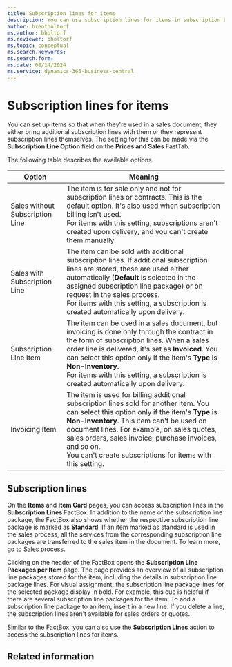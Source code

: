 ```yaml
---
title: Subscription lines for items
description: You can use subscription lines for items in subscription billing.
author: brentholtorf
ms.author: bholtorf
ms.reviewer: bholtorf
ms.topic: conceptual
ms.search.keywords: 
ms.search.form: 
ms.date: 08/14/2024
ms.service: dynamics-365-business-central
---
```


# Subscription lines for items

You can set up items so that when they're used in a sales document, they either bring additional subscription lines with them or they represent subscription lines themselves. The setting for this can be made via the **Subscription Line Option** field on the **Prices and Sales** FastTab. 

The following table describes the available options.

|Option|Meaning|
|--|--|
|Sales without Subscription Line| The item is for sale only and not for subscription lines or contracts. This is the default option. It's also used when subscription billing isn't used. <br/>For items with this setting, subscriptions aren't created upon delivery, and you can't create them manually.|
|Sales with Subscription Line|The item can be sold with additional subscription lines. If additional subscription lines are stored, these are used either automatically (**Default** is selected in the assigned subscription line package) or on request in the sales process. <br/> For items with this setting, a subscription is created automatically upon delivery.
|Subscription Line Item|The item can be used in a sales document, but invoicing is done only through the contract in the form of subscription lines. When a sales order line is delivered, it's set as **Invoiced**. You can select this option only if the item's **Type** is **Non-Inventory**. <br/> For items with this setting, a subscription is created automatically upon delivery.
|Invoicing Item|The item is used for billing additional subscription lines sold for another item. You can select this option only if the item's **Type** is **Non-Inventory**. This item can't be used on document lines. For example, on sales quotes, sales orders, sales invoice, purchase invoices, and so on. <br/> You can't create subscriptions for items with this setting.

## Subscription lines

On the **Items** and **Item Card** pages, you can access subscription lines in the **Subscription Lines** FactBox. In addition to the name of the subscription line package, the FactBox also shows whether the respective subscription line package is marked as **Standard**. If an item marked as standard is used in the sales process, all the services from the corresponding subscription line packages are transferred to the sales item in the document. To learn more, go to [Sales process](../sales/sales-subscription-lines.md).

Clicking on the header of the FactBox opens the **Subscription Line Packages per Item** page. The page provides an overview of all subscription line packages stored for the item, including the details in subscription line package lines. For visual assignment, the subscription line package lines for the selected package display in bold. For example, this cue is helpful if there are several subscription line packages for the item. To add a subscription line package to an item, insert in a new line. If you delete a line, the subscription lines aren't available for sales orders or quotes.

Similar to the FactBox, you can also use the **Subscription Lines** action to access the subscription lines for items.

## Related information

